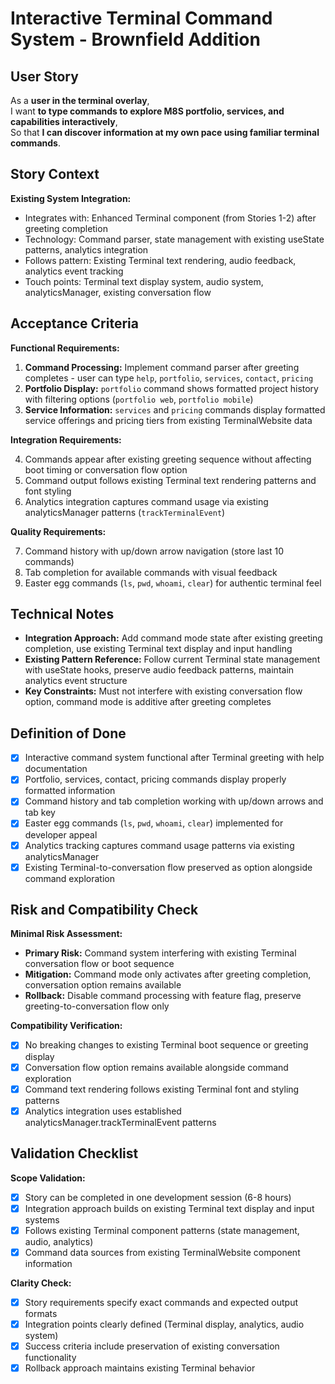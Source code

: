 # Interactive Terminal Command System - Brownfield Addition

## User Story

As a **user in the terminal overlay**,  
I want **to type commands to explore M8S portfolio, services, and capabilities interactively**,  
So that **I can discover information at my own pace using familiar terminal commands**.

## Story Context

**Existing System Integration:**
- Integrates with: Enhanced Terminal component (from Stories 1-2) after greeting completion
- Technology: Command parser, state management with existing useState patterns, analytics integration
- Follows pattern: Existing Terminal text rendering, audio feedback, analytics event tracking
- Touch points: Terminal text display system, audio system, analyticsManager, existing conversation flow

## Acceptance Criteria

**Functional Requirements:**

1. **Command Processing:** Implement command parser after greeting completes - user can type `help`, `portfolio`, `services`, `contact`, `pricing`
2. **Portfolio Display:** `portfolio` command shows formatted project history with filtering options (`portfolio web`, `portfolio mobile`)
3. **Service Information:** `services` and `pricing` commands display formatted service offerings and pricing tiers from existing TerminalWebsite data

**Integration Requirements:**

4. Commands appear after existing greeting sequence without affecting boot timing or conversation flow option
5. Command output follows existing Terminal text rendering patterns and font styling
6. Analytics integration captures command usage via existing analyticsManager patterns (`trackTerminalEvent`)

**Quality Requirements:**

7. Command history with up/down arrow navigation (store last 10 commands)
8. Tab completion for available commands with visual feedback
9. Easter egg commands (`ls`, `pwd`, `whoami`, `clear`) for authentic terminal feel

## Technical Notes

- **Integration Approach:** Add command mode state after existing greeting completion, use existing Terminal text display and input handling
- **Existing Pattern Reference:** Follow current Terminal state management with useState hooks, preserve audio feedback patterns, maintain analytics event structure
- **Key Constraints:** Must not interfere with existing conversation flow option, command mode is additive after greeting completes

## Definition of Done

- [x] Interactive command system functional after Terminal greeting with help documentation
- [x] Portfolio, services, contact, pricing commands display properly formatted information
- [x] Command history and tab completion working with up/down arrows and tab key
- [x] Easter egg commands (`ls`, `pwd`, `whoami`, `clear`) implemented for developer appeal
- [x] Analytics tracking captures command usage patterns via existing analyticsManager
- [x] Existing Terminal-to-conversation flow preserved as option alongside command exploration

## Risk and Compatibility Check

**Minimal Risk Assessment:**
- **Primary Risk:** Command system interfering with existing Terminal conversation flow or boot sequence
- **Mitigation:** Command mode only activates after greeting completion, conversation option remains available
- **Rollback:** Disable command processing with feature flag, preserve greeting-to-conversation flow only

**Compatibility Verification:**
- [x] No breaking changes to existing Terminal boot sequence or greeting display
- [x] Conversation flow option remains available alongside command exploration
- [x] Command text rendering follows existing Terminal font and styling patterns  
- [x] Analytics integration uses established analyticsManager.trackTerminalEvent patterns

## Validation Checklist

**Scope Validation:**
- [x] Story can be completed in one development session (6-8 hours)
- [x] Integration approach builds on existing Terminal text display and input systems
- [x] Follows existing Terminal component patterns (state management, audio, analytics)
- [x] Command data sources from existing TerminalWebsite component information

**Clarity Check:**
- [x] Story requirements specify exact commands and expected output formats
- [x] Integration points clearly defined (Terminal display, analytics, audio system)
- [x] Success criteria include preservation of existing conversation functionality
- [x] Rollback approach maintains existing Terminal behavior